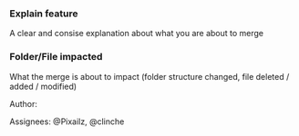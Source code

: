 ### Explain feature
A clear and consise explanation about what you are about to merge

### Folder/File impacted
What the merge is about to impact (folder structure changed, file deleted / added / modified)

Author:


Assignees: @Pixailz, @clinche
